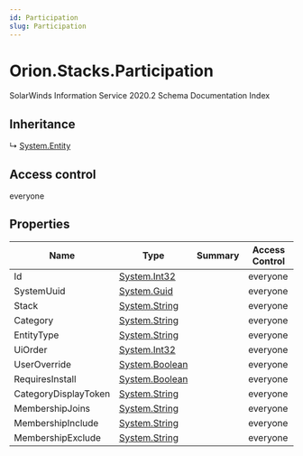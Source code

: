 ```yaml
---
id: Participation
slug: Participation
---
```


# Orion.Stacks.Participation

SolarWinds Information Service 2020.2 Schema Documentation Index

## Inheritance

↳ [System.Entity](./../System/Entity)

## Access control

everyone

## Properties

| Name | Type | Summary | Access Control |
| ------ | ------ | ------ | ------ |
| Id | [System.Int32](https://docs.microsoft.com/en-us/dotnet/api/system.int32) |  | everyone |
| SystemUuid | [System.Guid](https://docs.microsoft.com/en-us/dotnet/api/system.guid) |  | everyone |
| Stack | [System.String](https://docs.microsoft.com/en-us/dotnet/api/system.string) |  | everyone |
| Category | [System.String](https://docs.microsoft.com/en-us/dotnet/api/system.string) |  | everyone |
| EntityType | [System.String](https://docs.microsoft.com/en-us/dotnet/api/system.string) |  | everyone |
| UiOrder | [System.Int32](https://docs.microsoft.com/en-us/dotnet/api/system.int32) |  | everyone |
| UserOverride | [System.Boolean](https://docs.microsoft.com/en-us/dotnet/api/system.boolean) |  | everyone |
| RequiresInstall | [System.Boolean](https://docs.microsoft.com/en-us/dotnet/api/system.boolean) |  | everyone |
| CategoryDisplayToken | [System.String](https://docs.microsoft.com/en-us/dotnet/api/system.string) |  | everyone |
| MembershipJoins | [System.String](https://docs.microsoft.com/en-us/dotnet/api/system.string) |  | everyone |
| MembershipInclude | [System.String](https://docs.microsoft.com/en-us/dotnet/api/system.string) |  | everyone |
| MembershipExclude | [System.String](https://docs.microsoft.com/en-us/dotnet/api/system.string) |  | everyone |


